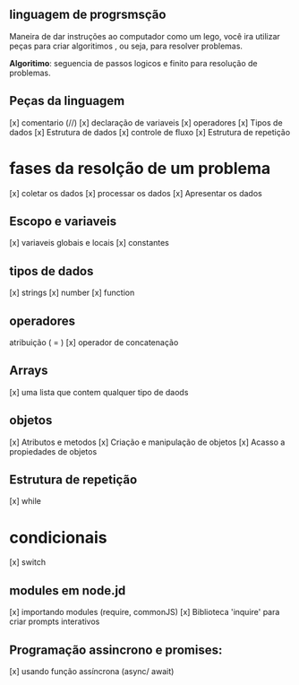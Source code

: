 ## linguagem de progrsmsção

Maneira de dar instruções ao computador
como um lego, você ira utilizar peças para criar algoritimos , ou seja, para resolver problemas.

**Algoritimo**: seguencia de passos logicos e finito para resolução de problemas.

## Peças da linguagem

[x] comentario (//)
[x] declaração de variaveis
[x] operadores
[x] Tipos de dados
[x] Estrutura de dados 
[x] controle de fluxo 
[x] Estrutura de repetição

# fases da resolção de um problema

[x] coletar os dados 
[x] processar os dados 
[x] Apresentar os dados

## Escopo e variaveis

[x] variaveis globais e locais
[x] constantes

## tipos de dados

[x] strings
[x] number
[x] function

## operadores

atribuição ( = )
[x] operador de concatenação

## Arrays 

[x] uma lista que contem qualquer tipo de daods

## objetos
[x] Atributos e metodos
[x] Criação e manipulação de objetos
[x] Acasso a propiedades de objetos 

## Estrutura de repetição

[x] while

# condicionais 

 [x] switch

## modules em node.jd
[x] importando modules (require, commonJS)
[x] Biblioteca 'inquire' para criar prompts interativos

## Programação assincrono e promises:

[x] usando função assíncrona (async/ await)
